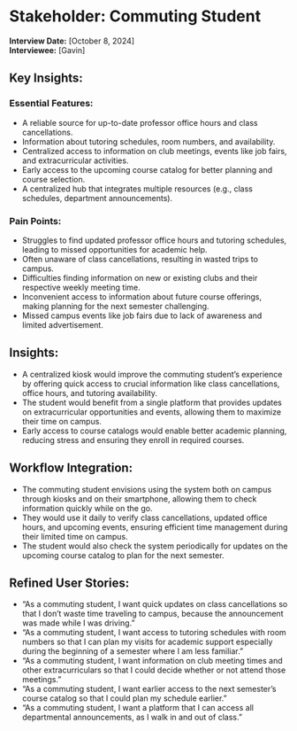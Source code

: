 # Stakeholder: Commuting Student
**Interview Date:** [October 8, 2024]  
**Interviewee:** [Gavin]

## Key Insights:
### Essential Features:
- A reliable source for up-to-date professor office hours and class cancellations.
- Information about tutoring schedules, room numbers, and availability.
- Centralized access to information on club meetings, events like job fairs, and extracurricular activities.
- Early access to the upcoming course catalog for better planning and course selection.
- A centralized hub that integrates multiple resources (e.g., class schedules, department announcements).
  
### Pain Points:
- Struggles to find updated professor office hours and tutoring schedules, leading to missed opportunities for academic help.
- Often unaware of class cancellations, resulting in wasted trips to campus.
- Difficulties finding information on new or existing clubs and their respective weekly meeting time.
- Inconvenient access to information about future course offerings, making planning for the next semester challenging.
- Missed campus events like job fairs due to lack of awareness and limited advertisement.

## Insights:
- A centralized kiosk would improve the commuting student’s experience by offering quick access to crucial information like class cancellations, office hours, and tutoring availability.
- The student would benefit from a single platform that provides updates on extracurricular opportunities and events, allowing them to maximize their time on campus.
- Early access to course catalogs would enable better academic planning, reducing stress and ensuring they enroll in required courses.

## Workflow Integration:
- The commuting student envisions using the system both on campus through kiosks and on their smartphone, allowing them to check information quickly while on the go.
- They would use it daily to verify class cancellations, updated office hours, and upcoming events, ensuring efficient time management during their limited time on campus.
- The student would also check the system periodically for updates on the upcoming course catalog to plan for the next semester.

## Refined User Stories:
- “As a commuting student, I want quick updates on class cancellations so that I don’t waste time traveling to campus, because the announcement was made while I was driving.”
- “As a commuting student, I want access to tutoring schedules with room numbers so that I can plan my visits for academic support especially during the beginning of a semester where I am less familiar.”
- “As a commuting student, I want information on club meeting times and other extracurriculars so that I could decide whether or not attend those meetings.”
- “As a commuting student, I want earlier access to the next semester’s course catalog so that I could plan my schedule earlier.”
- “As a commuting student, I want a platform that I can access all departmental announcements, as I walk in and out of class.”
